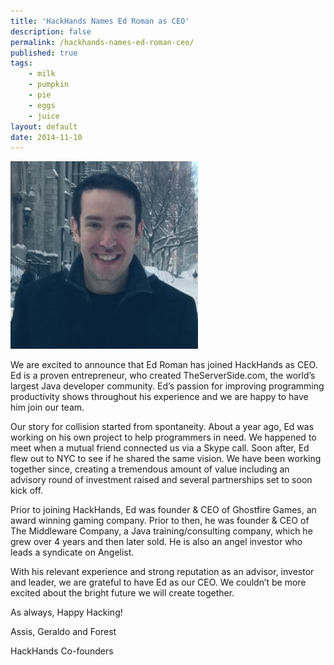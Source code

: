 ```yaml
---
title: 'HackHands Names Ed Roman as CEO'
description: false
permalink: /hackhands-names-ed-roman-ceo/
published: true
tags:
    - milk
    - pumpkin
    - pie
    - eggs
    - juice
layout: default
date: 2014-11-10
---
```


![Minion](assets/ed-roman-300x300.png)

We are excited to announce that Ed Roman has joined HackHands as CEO. Ed is a proven entrepreneur, who created TheServerSide.com, the world’s largest Java developer community. Ed’s passion for improving programming productivity shows throughout his experience and we are happy to have him join our team.

Our story for collision started from spontaneity. About a year ago, Ed was working on his own project to help programmers in need. We happened to meet when a mutual friend connected us via a Skype call. Soon after, Ed flew out to NYC to see if he shared the same vision. We have been working together since, creating a tremendous amount of value including an advisory round of investment raised and several partnerships set to soon kick off.

Prior to joining HackHands, Ed was founder & CEO of Ghostfire Games, an award winning gaming company. Prior to then, he was founder & CEO of The Middleware Company, a Java training/consulting company, which he grew over 4 years and then later sold. He is also an angel investor who leads a syndicate on Angelist.

With his relevant experience and strong reputation as an advisor, investor and leader, we are grateful to have Ed as our CEO. We couldn’t be more excited about the bright future we will create together.

As always, Happy Hacking!

Assis, Geraldo and Forest

HackHands Co-founders
